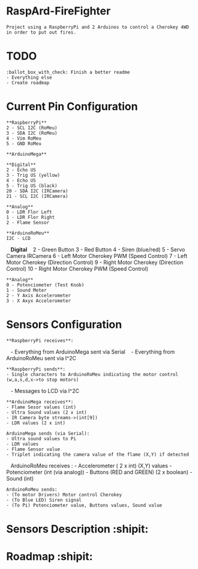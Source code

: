 # RaspArd-FireFighter

    Project using a RaspberryPi and 2 Arduinos to control a Cherokey 4WD in order to put out fires.

# TODO

    :ballot_box_with_check: Finish a better readme
    - Everything else
    - Create roadmap

# Current Pin Configuration
    
    **RaspberryPi**
    2 - SCL I2C (RoMeu)
    3 - SDA I2C (RoMeu)
    4 - Vim RoMeu
    5 - GND RoMeu

    **ArduinoMega**
    
    **Digital**
    2 - Echo US
    3 - Trig US (yellow)
    4 - Echo US
    5 - Trig US (black)
    20 - SDA I2C (IRCamera)
    21 - SCL I2C (IRCamera)
   
    **Analog**
    0 - LDR Flor Left
    1 - LDR Flor Right
    2 - Flame Sensor

    **ArduinoRoMeu**
    I2C - LCD
    
    **Digital**
    2 - Green Button
    3 - Red Button
    4 - Siren (blue/red)
    5 - Servo Camera IRCamera
    6 - Left Motor Cherokey PWM (Speed Control)
    7 - Left Motor Cherokey (Direction Control)
    9 - Right Motor Cherokey (Direction Control)
    10 - Right Motor Cherokey PWM (Speed Control)
   
    **Analog**
    0 - Potenciometer (Test Knob)
    1 - Sound Meter
    2 - Y Axis Accelerometer
    3 - X Axyx Accelerometer

# Sensors Configuration

    **RaspberryPi receives**:
    - Everything from ArduinoMega sent via Serial
    - Everything from ArduinoRoMeu sent via I^2C
    
    **RaspberryPi sends**:
    - Single characters to ArduinoRoMeu indicating the motor control (w,a,s,d,x->to stop motors) 
    - Messages to LCD via I^2C

    **ArduinoMega receives**:
    - Flame Sesor values (int)
    - Ultra Sound values (2 x int) 
    - IR Camera byte streams->(int[9])
    - LDR values (2 x int)
    
    ArduinoMega sends (via Serial):
    - Ultra sound values to Pi
    - LDR values
    - Flame Sensor value
    - Triplet indicating the camera value of the flame (X,Y) if detected

    ArduinoRoMeu receives :
    - Accelerometer ( 2 x int) (X,Y) values
    - Potenciometer (int (via analog))
    - Buttons (RED and GREEN) (2 x boolean)
    - Sound (int)
    
    ArduinoRoMeu sends:
    - (To motor Drivers) Motor control Cherokey
    - (To Blue LED) Siren signal 
    - (To Pi) Potenciometer value, Buttons values, Sound value

# Sensors Description :shipit:

# Roadmap :shipit:

